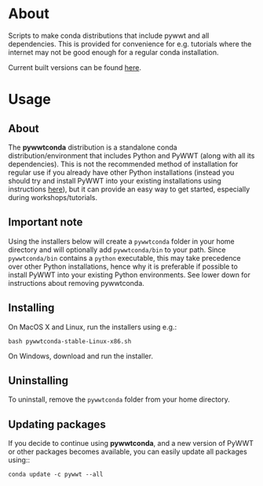 About
=====

Scripts to make conda distributions that include pywwt and all dependencies.
This is provided for convenience for e.g. tutorials where the internet may not
be good enough for a regular conda installation.

Current built versions can be found [here](https://www.dropbox.com/sh/xb38lj17o8sdq6s/AAB6V4stHprY4RT7TV2JNBHla?dl=0>).

Usage
=====

About
-----

The **pywwtconda** distribution is a standalone conda distribution/environment that
includes Python and PyWWT (along with all its dependencies). This is not the
recommended method of installation for regular use if you already have other
Python installations (instead you should try and install PyWWT into your existing
installations using instructions [here](https://pywwt.readthedocs.io/en/stable/installation.html)), but it can provide
an easy way to get started, especially during workshops/tutorials.

Important note
---------------

Using the installers below will create a ``pywwtconda`` folder in your home
directory and will optionally add ``pywwtconda/bin`` to your path. Since
``pywwtconda/bin`` contains a ``python`` executable, this may take precedence
over other Python installations, hence why it is preferable if possible to
install PyWWT into your existing Python environments. See lower down for
instructions about removing pywwtconda.

Installing
----------

On MacOS X and Linux, run the installers using e.g.:

    bash pywwtconda-stable-Linux-x86.sh

On Windows, download and run the installer.

Uninstalling
------------

To uninstall, remove the ``pywwtconda`` folder from your home directory.

Updating packages
-----------------

If you decide to continue using **pywwtconda**, and a new version of PyWWT or
other packages becomes available, you can easily update all packages using::

    conda update -c pywwt --all
